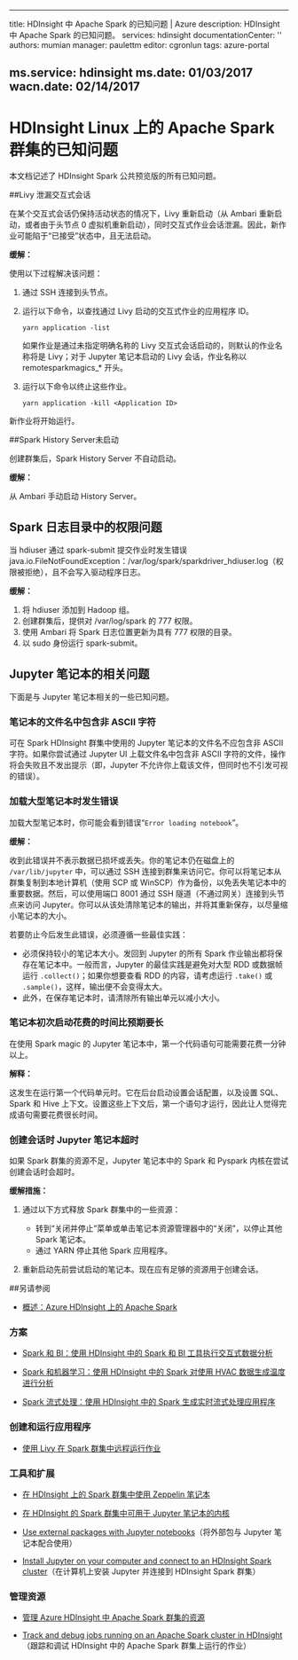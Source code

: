 <!-- not suitable for Mooncake -->

---
title: HDInsight 中 Apache Spark 的已知问题 | Azure
description: HDInsight 中 Apache Spark 的已知问题。
services: hdinsight
documentationCenter: ''
authors: mumian
manager: paulettm
editor: cgronlun
tags: azure-portal

ms.service: hdinsight
ms.date: 01/03/2017
wacn.date: 02/14/2017
---

# HDInsight Linux 上的 Apache Spark 群集的已知问题

本文档记述了 HDInsight Spark 公共预览版的所有已知问题。

##Livy 泄漏交互式会话

在某个交互式会话仍保持活动状态的情况下，Livy 重新启动（从 Ambari 重新启动，或者由于头节点 0 虚拟机重新启动），同时交互式作业会话泄漏。因此，新作业可能陷于“已接受”状态中，且无法启动。

**缓解：**

使用以下过程解决该问题：

1. 通过 SSH 连接到头节点。
2. 运行以下命令，以查找通过 Livy 启动的交互式作业的应用程序 ID。

    ```
    yarn application -list
    ```

    如果作业是通过未指定明确名称的 Livy 交互式会话启动的，则默认的作业名称将是 Livy；对于 Jupyter 笔记本启动的 Livy 会话，作业名称以 remotesparkmagics\_* 开头。

3. 运行以下命令以终止这些作业。

    ```
    yarn application -kill <Application ID>
    ```

新作业将开始运行。

##Spark History Server未启动 

创建群集后，Spark History Server 不自动启动。

**缓解：**

从 Ambari 手动启动 History Server。

## Spark 日志目录中的权限问题 

当 hdiuser 通过 spark-submit 提交作业时发生错误 java.io.FileNotFoundException：/var/log/spark/sparkdriver\_hdiuser.log（权限被拒绝），且不会写入驱动程序日志。

**缓解：**

1. 将 hdiuser 添加到 Hadoop 组。
2. 创建群集后，提供对 /var/log/spark 的 777 权限。
3. 使用 Ambari 将 Spark 日志位置更新为具有 777 权限的目录。
4. 以 sudo 身份运行 spark-submit。

## Jupyter 笔记本的相关问题

下面是与 Jupyter 笔记本相关的一些已知问题。

### 笔记本的文件名中包含非 ASCII 字符

可在 Spark HDInsight 群集中使用的 Jupyter 笔记本的文件名不应包含非 ASCII 字符。如果你尝试通过 Jupyter UI 上载文件名中包含非 ASCII 字符的文件，操作将会失败且不发出提示（即，Jupyter 不允许你上载该文件，但同时也不引发可视的错误）。

### 加载大型笔记本时发生错误

加载大型笔记本时，你可能会看到错误“`Error loading notebook`”。

**缓解：**

收到此错误并不表示数据已损坏或丢失。你的笔记本仍在磁盘上的 `/var/lib/jupyter` 中，可以通过 SSH 连接到群集来访问它。你可以将笔记本从群集复制到本地计算机（使用 SCP 或 WinSCP）作为备份，以免丢失笔记本中的重要数据。然后，可以使用端口 8001 通过 SSH 隧道（不通过网关）连接到头节点来访问 Jupyter。你可以从该处清除笔记本的输出，并将其重新保存，以尽量缩小笔记本的大小。

若要防止今后发生此错误，必须遵循一些最佳实践：

* 必须保持较小的笔记本大小。发回到 Jupyter 的所有 Spark 作业输出都将保存在笔记本中。一般而言，Jupyter 的最佳实践是避免对大型 RDD 或数据帧运行 `.collect()`；如果你想要查看 RDD 的内容，请考虑运行 `.take()` 或 `.sample()`，这样，输出便不会变得太大。
* 此外，在保存笔记本时，请清除所有输出单元以减小大小。

### 笔记本初次启动花费的时间比预期要长 

在使用 Spark magic 的 Jupyter 笔记本中，第一个代码语句可能需要花费一分钟以上。

**解释：**

这发生在运行第一个代码单元时。它在后台启动设置会话配置，以及设置 SQL、Spark 和 Hive 上下文。设置这些上下文后，第一个语句才运行，因此让人觉得完成语句需要花费很长时间。

### 创建会话时 Jupyter 笔记本超时

如果 Spark 群集的资源不足，Jupyter 笔记本中的 Spark 和 Pyspark 内核在尝试创建会话时会超时。

**缓解措施：**

1. 通过以下方式释放 Spark 群集中的一些资源：

    - 转到“关闭并停止”菜单或单击笔记本资源管理器中的“关闭”，以停止其他 Spark 笔记本。
    - 通过 YARN 停止其他 Spark 应用程序。

2. 重新启动先前尝试启动的笔记本。现在应有足够的资源用于创建会话。

##另请参阅

* [概述：Azure HDInsight 上的 Apache Spark](./hdinsight-apache-spark-overview.md)

### 方案

* [Spark 和 BI：使用 HDInsight 中的 Spark 和 BI 工具执行交互式数据分析](./hdinsight-apache-spark-use-bi-tools.md)

* [Spark 和机器学习：使用 HDInsight 中的 Spark 对使用 HVAC 数据生成温度进行分析](./hdinsight-apache-spark-ipython-notebook-machine-learning.md)

* [Spark 流式处理：使用 HDInsight 中的 Spark 生成实时流式处理应用程序](./hdinsight-apache-spark-eventhub-streaming.md)

### 创建和运行应用程序

* [使用 Livy 在 Spark 群集中远程运行作业](./hdinsight-apache-spark-livy-rest-interface.md)

### 工具和扩展

* [在 HDInsight 上的 Spark 群集中使用 Zeppelin 笔记本](./hdinsight-apache-spark-use-zeppelin-notebook.md)

* [在 HDInsight 的 Spark 群集中可用于 Jupyter 笔记本的内核](./hdinsight-apache-spark-jupyter-notebook-kernels.md)

* [Use external packages with Jupyter notebooks](./hdinsight-apache-spark-jupyter-notebook-use-external-packages.md)（将外部包与 Jupyter 笔记本配合使用）

* [Install Jupyter on your computer and connect to an HDInsight Spark cluster](./hdinsight-apache-spark-jupyter-notebook-install-locally.md)（在计算机上安装 Jupyter 并连接到 HDInsight Spark 群集）

### 管理资源

* [管理 Azure HDInsight 中 Apache Spark 群集的资源](./hdinsight-apache-spark-resource-manager.md)

* [Track and debug jobs running on an Apache Spark cluster in HDInsight](./hdinsight-apache-spark-job-debugging.md)（跟踪和调试 HDInsight 中的 Apache Spark 群集上运行的作业）
<!---HONumber=Mooncake_0711_2016-->